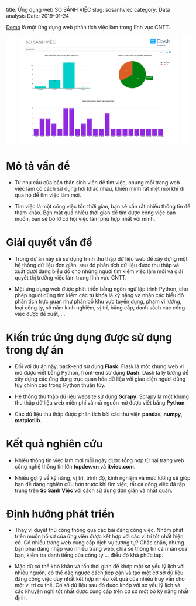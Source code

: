 title: Ứng dụng web SO SÁNH VIỆC
slug: sosanhviec
category: Data analysis
Date: 2019-01-24

[Demo](https://sosanhviec.herokuapp.com/) là một ứng dụng web phân tích việc làm trong lĩnh vực CNTT.

![Image](images/ssv.png)

# Mô tả vấn đề
- Từ nhu cầu của bản thân sinh viên để tìm việc, nhưng mỗi trang web việc làm có cách sử dụng hơi khác nhau, khiến mình rất mệt mỏi khi đi qua họ để tìm việc làm mới.

- Tìm việc là một công việc tốn thời gian, bạn sẽ cần rất nhiều thông tin để tham khảo. Bạn mất quá nhiều thời gian để tìm được công việc bạn muốn, bạn sẽ bỏ lỡ cơ hội việc làm phù hợp nhất với mình.

# Giải quyết vấn đề
- Trong dự án này sẽ sử dụng trình thu thập dữ liệu web để xây dựng một hệ thống dữ liệu đơn giản, sau đó phân tích dữ liệu được thu thập và xuất dưới dạng biểu đồ cho những người tìm kiếm việc làm mới và giải quyết thị trường việc làm trong lĩnh vực CNTT.

- Một ứng dụng web được phát triển bằng ngôn ngữ lập trình Python, cho phép người dùng tìm kiếm các từ khóa là kỹ năng và nhận các biểu đồ phân tích trực quan như phân bổ khu vực tuyển dụng, phạm vi lương, loại công ty, số năm kinh nghiệm, vị trí, bằng cấp, danh sách các công việc được đề xuất, ...

# Kiến trúc ứng dụng được sử dụng trong dự án
- Đối với dự án này, back-end sử dụng **Flask**. Flask là một khung web vi mô được viết bằng Python, front-end sử dụng **Dash**. Dash là lý tưởng để xây dựng các ứng dụng trực quan hóa dữ liệu với giao diện người dùng tùy chỉnh cao trong Python thuần túy.

- Hệ thống thu thập dữ liệu website sử dụng **Scrapy**. Scrapy là một khung thu thập dữ liệu web miễn phí và mã nguồn mở được viết bằng **Python**.

- Các dữ liệu thu thập được phân tích bởi các thư viện **pandas**, **numpy**, **matplotlib**.

# Kết quả nghiên cứu
- Nhiều thông tin việc làm mới mỗi ngày được tổng hợp từ  hai trang web công nghệ thông tin lớn **topdev.vn** và **itviec.com**.

- Nhiều gợi ý về kỹ năng, vị trí, trình độ, kinh nghiệm và mức lương sẽ giúp bạn dễ dàng nghiên cứu hơn trước khi tìm việc, tất cả công việc đã tập trung trên **So Sánh Việc** với cách sử dụng đơn giản và nhất quán.

# Định hướng phát triển
- Thay vì duyệt thủ công thông qua các bài đăng công việc. Nhóm phát triển muốn hồ sơ của ứng viên được kết hợp với các vị trí tốt nhất hiện có. Có nhiều trang web cung cấp dịch vụ tương tự? Chắc chắn, nhưng bạn phải đăng nhập vào nhiều trang web, chia sẻ thông tin cá nhân của bạn, kiểm tra danh tiếng của công ty ... điều đó khá phức tạp.

- Mặc dù có thể khó khăn và tốn thời gian để khớp một sơ yếu lý lịch với nhiều nguồn, có thể đảo ngược cách tiếp cận và tạo một cơ sở dữ liệu đăng công việc duy nhất kết hợp nhiều kết quả của nhiều truy vấn cho một vị trí cụ thể. Cơ sở dữ liệu sau đó được khớp với sơ yếu lý lịch và các khuyến nghị tốt nhất được cung cấp trên cơ sở một bộ kỹ năng nhất định.
